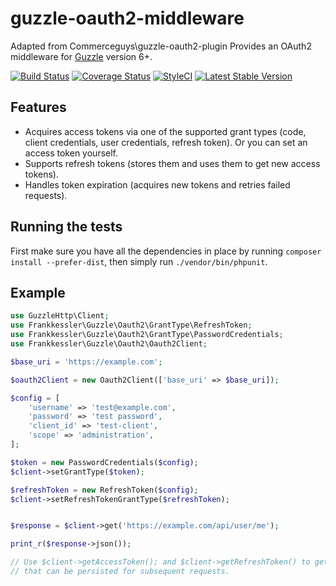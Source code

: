 guzzle-oauth2-middleware
====================

Adapted from Commerceguys\guzzle-oauth2-plugin
Provides an OAuth2 middleware for [Guzzle](http://guzzlephp.org/) version 6+.

[![Build Status](https://travis-ci.org/frankkessler/guzzle-oauth2-middleware.svg)](https://travis-ci.org/frankkessler/guzzle-oauth2-middleware)
[![Coverage Status](https://coveralls.io/repos/github/frankkessler/guzzle-oauth2-middleware/badge.svg?branch=master)](https://coveralls.io/github/frankkessler/guzzle-oauth2-middleware?branch=master)
[![StyleCI](https://styleci.io/repos/68926626/shield)](https://styleci.io/repos/68926626)
[![Latest Stable Version](https://poser.pugx.org/frankkessler/guzzle-oauth2-middleware/v/stable)](https://packagist.org/packages/frankkessler/guzzle-oauth2-middleware)


## Features

- Acquires access tokens via one of the supported grant types (code, client credentials,
  user credentials, refresh token). Or you can set an access token yourself.
- Supports refresh tokens (stores them and uses them to get new access tokens).
- Handles token expiration (acquires new tokens and retries failed requests).

## Running the tests

First make sure you have all the dependencies in place by running `composer install --prefer-dist`, then simply run `./vendor/bin/phpunit`.

## Example
```php
use GuzzleHttp\Client;
use Frankkessler\Guzzle\Oauth2\GrantType\RefreshToken;
use Frankkessler\Guzzle\Oauth2\GrantType\PasswordCredentials;
use Frankkessler\Guzzle\Oauth2\Oauth2Client;

$base_uri = 'https://example.com';

$oauth2Client = new Oauth2Client(['base_uri' => $base_uri]);

$config = [
    'username' => 'test@example.com',
    'password' => 'test password',
    'client_id' => 'test-client',
    'scope' => 'administration',
];

$token = new PasswordCredentials($config);
$client->setGrantType($token);

$refreshToken = new RefreshToken($config);
$client->setRefreshTokenGrantType($refreshToken);


$response = $client->get('https://example.com/api/user/me');

print_r($response->json());

// Use $client->getAccessToken(); and $client->getRefreshToken() to get tokens
// that can be persisted for subsequent requests.

```
